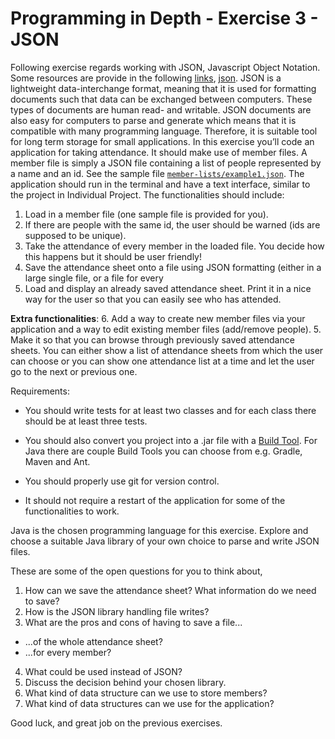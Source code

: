 # Programming in Depth - Exercise 3 - JSON

Following exercise regards working with JSON, Javascript Object Notation. Some resources are provide in the 
following [links](https://www.w3schools.com/js/js_json_intro.asp), [json](https://json.org). JSON is a lightweight 
data-interchange format, meaning that it is used for formatting documents such that data can be exchanged between 
computers. These types of documents are human read- and writable. JSON documents are also easy for computers to parse 
and generate which means that it is compatible with many programming language. Therefore, it is suitable tool for long 
term storage for small applications. In this exercise you’ll code an application for taking attendance. It should make
use of member files. A member file is simply a JSON file containing a list of people represented by a name and an id. See
the sample file [`member-lists/example1.json`](member-lists/example1.json). The application 
should run in the terminal and have a text interface, similar to the project in Individual Project. The functionalities 
should include:

1. Load in a member file (one sample file is provided for you).
2. If there are people with the same id, the user should be warned (ids are supposed to be unique).
3. Take the attendance of every member in the loaded file. You decide how this happens but it should be user friendly!
4. Save the attendance sheet onto a file using JSON formatting (either in a large single file, or a file for every
5. Load and display an already saved attendance sheet. Print it in a nice way for the user so that you can easily
see who has attended.

**Extra functionalities**:
6. Add a way to create new member files via your application and a way to edit existing member files (add/remove people).
5. Make it so that you can browse through previously saved attendance sheets. You can either show a list of attendance
sheets from which the user can choose or you can show one attendance list at a time and let the user go to the next or
previous one.

Requirements:
- You should write tests for at least two classes and for each class there should be at least three tests. 

- You should also convert you project into a .jar file with 
a [Build Tool](https://stackoverflow.com/questions/7249871/what-is-a-build-tool). For Java there are couple Build Tools 
you can choose from e.g. Gradle, Maven and Ant.

- You should properly use git for version control.

- It should not require a restart of the application for some of the functionalities to work.

Java is the chosen programming language for this exercise. Explore and choose a suitable Java library of 
your own choice to parse and write JSON files.

These are some of the open questions for you to think about,
1. How can we save the attendance sheet? What information do we need to save?
2. How is the JSON library handling file writes?
3. What are the pros and cons of having to save a file...
  - ...of the whole attendance sheet?
  - ...for every member?
4. What could be used instead of JSON?
5. Discuss the decision behind your chosen library.
6. What kind of data structure can we use to store members?
7. What kind of data structures can we use for the application?

Good luck, and great job on the previous exercises.